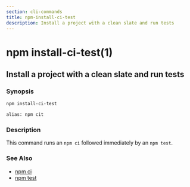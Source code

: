 ```yaml
---
section: cli-commands 
title: npm-install-ci-test
description: Install a project with a clean slate and run tests
---
```


# npm install-ci-test(1)

## Install a project with a clean slate and run tests

### Synopsis

```bash
npm install-ci-test

alias: npm cit
```

### Description

This command runs an `npm ci` followed immediately by an `npm test`.

### See Also

* [npm ci](/cli-commands/npm-ci)
* [npm test](/cli-commands/npm-test)
